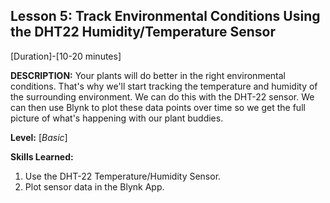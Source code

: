 ## Lesson 5: Track Environmental Conditions Using the DHT22 Humidity/Temperature Sensor
[Duration]-[10-20 minutes]

**DESCRIPTION:** Your plants will do better in the right environmental
conditions. That's why we'll start tracking the temperature and humidity
of the surrounding environment. We can do this with the DHT-22 sensor.
We can then use Blynk to plot these data points over time so we get the
full picture of what's happening with our plant buddies.

**Level:** [*Basic*]

**Skills Learned:**
1. Use the DHT-22 Temperature/Humidity Sensor.
2. Plot sensor data in the Blynk App.

